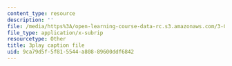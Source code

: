 ```yaml
---
content_type: resource
description: ''
file: /media/https%3A/open-learning-course-data-rc.s3.amazonaws.com/3-091sc-introduction-to-solid-state-chemistry-fall-2010/9ca79d5f5f815544a80889600ddf6842_c_4dDw7iLn8.vtt
file_type: application/x-subrip
resourcetype: Other
title: 3play caption file
uid: 9ca79d5f-5f81-5544-a808-89600ddf6842
---
```

